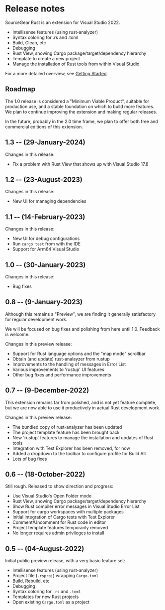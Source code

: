 # Release notes

SourceGear Rust is an extension for Visual Studio 2022.

- Intellisense features (using rust-analyzer)
- Syntax coloring for .rs and .toml
- Build, Clean, etc
- Debugging
- Rust View, showing Cargo package/target/dependency hierarchy
- Template to create a new project
- Manage the installation of Rust tools from within Visual Studio

For a more detailed overview, see [Getting Started](getting_started.md).

## Roadmap

The 1.0 release is considered a "Minimum Viable Product",
suitable for production use, and a stable foundation on which to build
more features.  We plan to continue improving the extension
and making regular releases.

In the future, probably in the 2.0 time frame, we plan to offer both 
free and commercial editions of this extension.

## 1.3 -- (29-January-2024)

Changes in this release:

- Fix a problem with Rust View that shows up with Visual Studio 17.8

## 1.2 -- (23-August-2023)

Changes in this release:

- New UI for managing dependencies

## 1.1 -- (14-February-2023)

Changes in this release:

- New UI for debug configurations
- Run `cargo test` from with the IDE
- Support for Arm64 Visual Studio

## 1.0 -- (30-January-2023)

Changes in this release:

- Bug fixes

## 0.8 -- (9-January-2023)

Although this remains a "Preview", we are finding it
generally satisfactory for regular development work.

We will be focused on bug fixes and polishing from
here until 1.0.  Feedback is welcome.

Changes in this preview release:

- Support for Rust language options and the "map mode" scrollbar
- Obtain (and update) rust-analayzer from rustup
- Improvements to the handling of messages in Error List
- Various improvements to 'rustup' UI features
- Other bug fixes and performance improvements

## 0.7 -- (9-December-2022)

This extension remains far from polished, and is not yet feature complete,
but we are now able to use it productively in actual Rust development work.

Changes in this preview release:

- The bundled copy of rust-analyzer has been updated
- The project template feature has been brought back
- New 'rustup' features to manage the installation and updates of Rust tools
- Integration with Test Explorer has been removed, for now
- Added a dropdown to the toolbar to configure profile for Build All
- Lots of bug fixes

## 0.6 -- (18-October-2022)

Still rough.  Released to show direction and progress:

- Use Visual Studio's Open Folder mode
- Rust View, showing Cargo package/target/dependency hierarchy
- Show Rust compiler error messages in Visual Studio Error List
- Support for cargo workspaces with multiple packages
- Initial integration of Cargo tests with Test Explorer
- Comment/Uncomment for Rust code in editor
- Project template features temporarily removed
- No longer requires admin privileges to install

## 0.5 -- (04-August-2022)

Initial public preview release, with a very basic feature set:

- Intellisense features (using rust-analyzer)
- Project file (`.rsproj`) wrapping `Cargo.toml`
- Build, Rebuild, etc
- Debugging
- Syntax coloring for `.rs` and `.toml`
- Templates for new Rust projects
- Open existing `Cargo.toml` as a project

